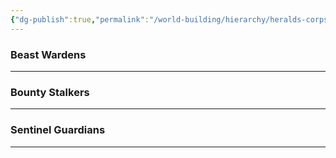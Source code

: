```yaml
---
{"dg-publish":true,"permalink":"/world-building/hierarchy/heralds-corps/factions/mercenaries/"}
---
```


### Beast Wardens

---
### Bounty Stalkers

---
### Sentinel Guardians

---
